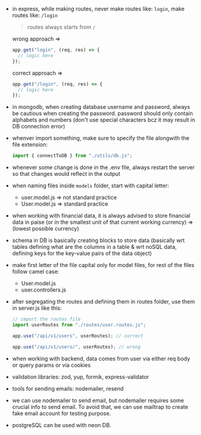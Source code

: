 - in express, while making routes, never make routes like: `login`, make routes like: `/login`

  > routes always starts from `/`

  wrong approach =>

  ```javascript
  app.get("login", (req, res) => {
  	// logic here
  });
  ```

  correct approach =>

  ```javascript
  app.get("/login", (req, res) => {
  	// logic here
  });
  ```

- in mongodb, when creating database username and password, always be cautious when creating the password. password should only contain alphabets and numbers (don't use special characters bcz it may result in DB connection error)

- whenver import something, make sure to specify the file alongwith the file extension:

  ```javascript
  import { connectToDB } from "./utils/db.js";
  ```

- whenever some change is done in the .env file, always restart the server so that changes would reflect in the output

- when naming files inside `models` folder, start with capital letter:

  - user.model.js => not standard practice
  - User.model.js => standard practice

- when working with financial data, it is always advised to store financial data in paise (or in the smallest unit of that current working currency) => (lowest possible currency)

- schema in DB is basically creating blocks to store data (basically wrt tables defining what are the columns in a table & wrt noSQL data, defining keys for the key-value pairs of the data object)

- make first letter of the file capital only for model files, for rest of the files follow camel case:

  - User.model.js
  - user.controllers.js

- after segregating the routes and defining them in routes folder, use them in server.js like this:

  ```javascript
  // import the routes file
  import userRoutes from "./routes/user.routes.js";

  app.use("/api/v1/users", userRoutes); // correct

  app.use("/api/v1/users/", userRoutes); // wrong
  ```

- when working with backend, data comes from user via either req body or query params or via cookies

- validation libraries: zod, yup, formik, express-validator

- tools for sending emails: nodemailer, resend

- we can use nodemailer to send email, but nodemailer requires some crucial info to send email. To avoid that, we can use mailtrap to create fake email account for testing purpose.

- postgreSQL can be used with neon DB.
